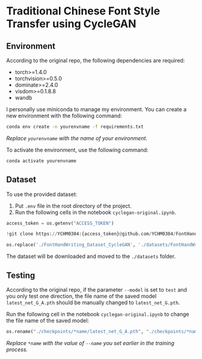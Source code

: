 # Traditional Chinese Font Style Transfer using CycleGAN

## Environment
According to the original repo, the following dependencies are required:
- torch>=1.4.0
- torchvision>=0.5.0
- dominate>=2.4.0
- visdom>=0.1.8.8
- wandb

I personally use miniconda to manage my environment. You can create a new environment with the following command:

```bash
conda env create -n yourenvname -f requirements.txt
```
*Replace `yourenvname` with the name of your environment.*

To activate the environment, use the following command:
```bash
conda activate yourenvname
```

## Dataset
To use the provided dataset:
1. Put `.env` file in the root directory of the project.
2. Run the following cells in the notebook `cyclegan-original.ipynb`.
```python
access_token = os.getenv("ACCESS_TOKEN")

!git clone https://YCHM0304:{access_token}@github.com/YCHM0304/FontHandWriting_Dataset_CycleGAN.git
```
```python
os.replace('./FontHandWriting_Dataset_CycleGAN', './datasets/FontHandWriting_Dataset_CycleGAN')
```

The dataset will be downloaded and moved to the `./datasets` folder.

## Testing
According to the original repo, if the parameter `--model` is set to `test` and you only test one direction, the file name of the saved model `latest_net_G_A.pth` should be manually changed to `latest_net_G.pth`.

Run the following cell in the notebook `cyclegan-original.ipynb` to change the file name of the saved model:
```python
os.rename("./checkpoints/*name/latest_net_G_A.pth", "./checkpoints/*name/latest_net_G.pth")
```
*Replace `*name` with the value of `--name` you set earlier in the training process.*

